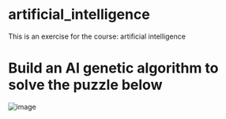 # artificial_intelligence
This is an exercise for the course: artificial intelligence

# Build an AI genetic algorithm to solve the puzzle below

![image](https://github.com/constarg/artificial_intelligence/assets/38585824/960d462a-9da8-4db7-91a9-7d46f9c466c0)
